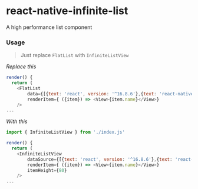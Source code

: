# react-native-infinite-list
A high performance list component

### Usage

> Just replace `FlatList` with `InfiniteListView`

*Replace this*

```javascript
render() {
  return (
    <FlatList
        data={[{text: 'react', version: '^16.8.6'},{text: 'react-native', version: '^0.59.5'}]}
        renderItem={ ({item}) => <View>{item.name}</View>}
    />
...
```

*With this*

```javascript
import { InfiniteListView } from './index.js'

render() {
  return (
    <InfiniteListView
        dataSource={[{text: 'react', version: '^16.8.6'},{text: 'react-native', version: '^0.59.5'}]}
        renderItem={ ({item}) => <View>{item.name}</View>}
        itemHeight={80}
    />
...
```